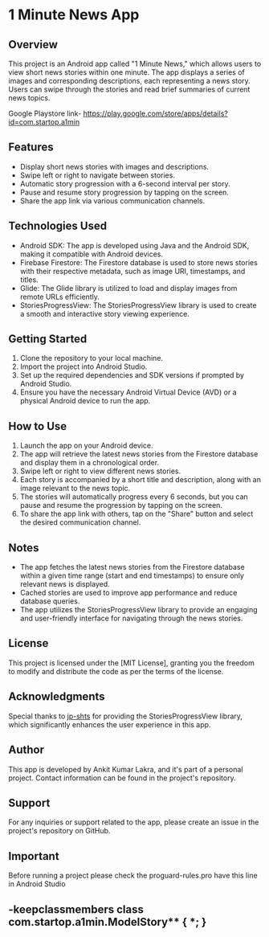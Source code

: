 # 1 Minute News App

## Overview

This project is an Android app called "1 Minute News," which allows users to view short news stories within one minute. The app displays a series of images and corresponding descriptions, each representing a news story. Users can swipe through the stories and read brief summaries of current news topics.

Google Playstore link- https://play.google.com/store/apps/details?id=com.startop.a1min

## Features

- Display short news stories with images and descriptions.
- Swipe left or right to navigate between stories.
- Automatic story progression with a 6-second interval per story.
- Pause and resume story progression by tapping on the screen.
- Share the app link via various communication channels.

## Technologies Used

- Android SDK: The app is developed using Java and the Android SDK, making it compatible with Android devices.
- Firebase Firestore: The Firestore database is used to store news stories with their respective metadata, such as image URI, timestamps, and titles.
- Glide: The Glide library is utilized to load and display images from remote URLs efficiently.
- StoriesProgressView: The StoriesProgressView library is used to create a smooth and interactive story viewing experience.

## Getting Started

1. Clone the repository to your local machine.
2. Import the project into Android Studio.
3. Set up the required dependencies and SDK versions if prompted by Android Studio.
4. Ensure you have the necessary Android Virtual Device (AVD) or a physical Android device to run the app.

## How to Use

1. Launch the app on your Android device.
2. The app will retrieve the latest news stories from the Firestore database and display them in a chronological order.
3. Swipe left or right to view different news stories.
4. Each story is accompanied by a short title and description, along with an image relevant to the news topic.
5. The stories will automatically progress every 6 seconds, but you can pause and resume the progression by tapping on the screen.
6. To share the app link with others, tap on the "Share" button and select the desired communication channel.

## Notes

- The app fetches the latest news stories from the Firestore database within a given time range (start and end timestamps) to ensure only relevant news is displayed.
- Cached stories are used to improve app performance and reduce database queries.
- The app utilizes the StoriesProgressView library to provide an engaging and user-friendly interface for navigating through the news stories.

## License

This project is licensed under the [MIT License], granting you the freedom to modify and distribute the code as per the terms of the license.

## Acknowledgments

Special thanks to [jp-shts](https://github.com/jp-shts) for providing the StoriesProgressView library, which significantly enhances the user experience in this app.

## Author

This app is developed by Ankit Kumar Lakra, and it's part of a personal project. Contact information can be found in the project's repository.

## Support

For any inquiries or support related to the app, please create an issue in the project's repository on GitHub.

## Important

Before running a project please check the proguard-rules.pro have this line in Android Studio

-keepclassmembers class com.startop.a1min.ModelStory** { *; } 
---
